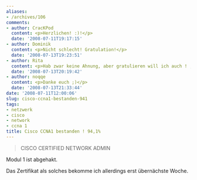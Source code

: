 ```yaml
---
aliases:
- /archives/106
comments:
- author: CracKPod
  content: <p>Herzlichen! :)!</p>
  date: '2008-07-11T19:17:15'
- author: Dominik
  content: <p>Nicht schlecht! Gratulation!</p>
  date: '2008-07-13T19:23:51'
- author: Rita
  content: <p>Hab zwar keine Ahnung, aber gratulieren will ich auch ! ;-))</p>
  date: '2008-07-13T20:19:42'
- author: noqqe
  content: <p>Danke euch ;)</p>
  date: '2008-07-13T21:33:44'
date: '2008-07-11T12:00:06'
slug: cisco-ccna1-bestanden-941
tags:
- netzwerk
- cisco
- network
- ccna 1
title: Cisco CCNA1 bestanden ! 94,1%
---
```


> CISCO CERTIFIED NETWORK ADMIN

Modul 1 ist abgehakt.

Das Zertifikat als solches bekomme ich allerdings erst übernächste Woche.
